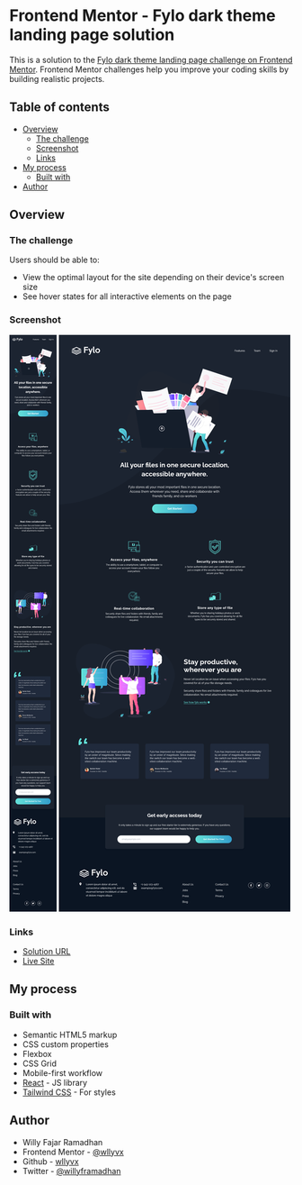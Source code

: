 # Frontend Mentor - Fylo dark theme landing page solution

This is a solution to the [Fylo dark theme landing page challenge on Frontend Mentor](https://www.frontendmentor.io/challenges/fylo-dark-theme-landing-page-5ca5f2d21e82137ec91a50fd). Frontend Mentor challenges help you improve your coding skills by building realistic projects.

## Table of contents

- [Overview](#overview)
  - [The challenge](#the-challenge)
  - [Screenshot](#screenshot)
  - [Links](#links)
- [My process](#my-process)
  - [Built with](#built-with)
- [Author](#author)

## Overview

### The challenge

Users should be able to:

- View the optimal layout for the site depending on their device's screen size
- See hover states for all interactive elements on the page

### Screenshot

![](./screenshot/mobile.png)
![](./screenshot/desktop.png)

### Links

- [Solution URL](https://github.com/wllyvx/frontendmentor-loopstudio/)
- [Live Site](https://wllyvx.github.io/frontendmentor-loopstudio/)

## My process

### Built with

- Semantic HTML5 markup
- CSS custom properties
- Flexbox
- CSS Grid
- Mobile-first workflow
- [React](https://reactjs.org/) - JS library
- [Tailwind CSS](https://tailwindcss.com/) - For styles

## Author

- Willy Fajar Ramadhan
- Frontend Mentor - [@wllyvx](https://www.frontendmentor.io/profile/wllyvx)
- Github - [wllyvx](https://github.com/wllyvx)
- Twitter - [@willyframadhan](https://www.twitter.com/willyframadhan)
